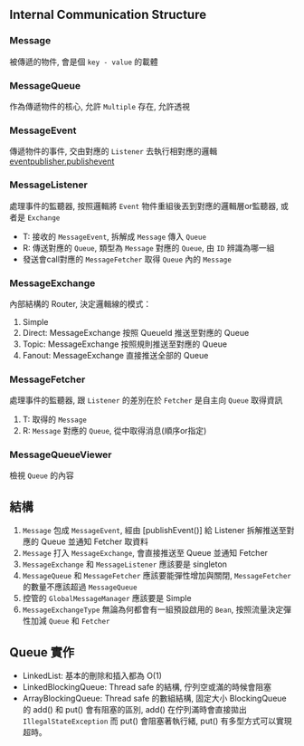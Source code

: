 ## Internal Communication Structure

### Message
被傳遞的物件, 會是個 `key - value` 的載體

### MessageQueue
作為傳遞物件的核心, 允許 `Multiple` 存在, 允許透視

### MessageEvent
傳遞物件的事件, 交由對應的 `Listener` 去執行相對應的邏輯
[eventpublisher.publishevent]()

### MessageListener
處理事件的監聽器, 按照邏輯將 `Event` 物件重組後丟到對應的邏輯層or監聽器, 或者是 `Exchange` 
- T: 接收的 `MessageEvent`, 拆解成 `Message` 傳入 `Queue`
- R: 傳送對應的 `Queue`, 類型為 `Message` 對應的 `Queue`, 由 `ID` 辨識為哪一組
- 發送會call對應的 `MessageFetcher` 取得 `Queue` 內的 `Message`

### MessageExchange
內部結構的 Router, 決定邏輯線的模式：
1. Simple
2. Direct: MessageExchange 按照 QueueId 推送至對應的 Queue
3. Topic: MessageExchange 按照規則推送至對應的 Queue
4. Fanout: MessageExchange 直接推送全部的 Queue


### MessageFetcher
處理事件的監聽器, 跟 `Listener` 的差別在於 `Fetcher` 是自主向 `Queue` 取得資訊
1. T: 取得的 `Message`
2. R: `Message` 對應的 `Queue`, 從中取得消息(順序or指定)

### MessageQueueViewer
檢視 `Queue` 的內容

## 結構
1. `Message` 包成 `MessageEvent`, 經由 [publishEvent()] 給 Listener 拆解推送至對應的 Queue 並通知 Fetcher 取資料
2. `Message` 打入 `MessageExchange`, 會直接推送至 Queue 並通知 Fetcher
3. `MessageExchange` 和 `MessageListener` 應該要是 singleton
4. `MessageQueue` 和 `MessageFetcher` 應該要能彈性增加與關閉, `MessageFetcher` 的數量不應該超過 `MessageQueue`
5. 控管的 `GlobalMessageManager` 應該要是 Simple
6. `MessageExchangeType` 無論為何都會有一組預設啟用的 `Bean`, 按照流量決定彈性加減 `Queue` 和 `Fetcher`

## Queue 實作
- LinkedList: 基本的刪除和插入都為 O(1) 
- LinkedBlockingQueue: Thread safe 的結構, 佇列空或滿的時候會阻塞 
- ArrayBlockingQueue: Thread safe 的數組結構, 固定大小
BlockingQueue 的 add() 和 put() 會有阻塞的區別, add() 在佇列滿時會直接拋出 `IllegalStateException` 而 put() 會阻塞著執行緒, put() 有多型方式可以實現超時。
